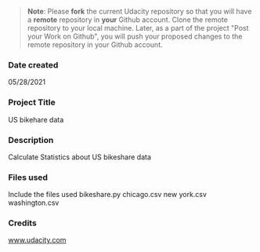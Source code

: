 >**Note**: Please **fork** the current Udacity repository so that you will have a **remote** repository in **your** Github account. Clone the remote repository to your local machine. Later, as a part of the project "Post your Work on Github", you will push your proposed changes to the remote repository in your Github account.

### Date created
05/28/2021

### Project Title
US bikehare data

### Description
Calculate Statistics about US bikeshare data

### Files used
Include the files used
bikeshare.py
chicago.csv
new york.csv
washington.csv

### Credits
www.udacity.com

